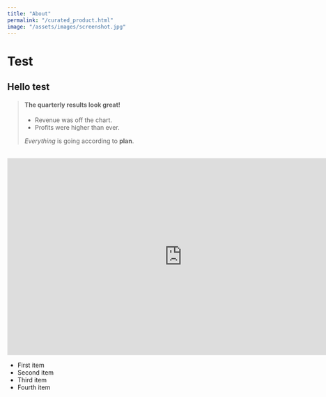 ```yaml
---
title: "About"
permalink: "/curated_product.html"
image: "/assets/images/screenshot.jpg"
---
```


# Test

## Hello test

> #### The quarterly results look great!
>
> - Revenue was off the chart.
> - Profits were higher than ever.
>
>  *Everything* is going according to **plan**.

<br>

<iframe style="border: 1px solid rgba(0, 0, 0, 0.1);" width="800" height="450" src="https://embed.figma.com/design/1N5pVskSwQNYdU1aQlZN7y/Project-Selection?node-id=10-6593&embed-host=share" allowfullscreen></iframe>

- First item
- Second item
- Third item
- Fourth item